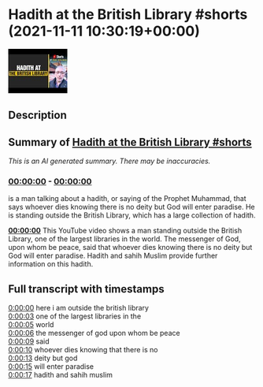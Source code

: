 # Hadith at the British Library #shorts (2021-11-11 10:30:19+00:00)

![alt Hadith at the British Library #shorts](RiD581r_MAQ.jpg "Hadith at the British Library #shorts")

## Description



## Summary of [Hadith at the British Library #shorts](https://www.youtube.com/watch?v=RiD581r_MAQ)


*This is an AI generated summary. There may be inaccuracies. [](/)*

### [00:00:00](https://www.youtube.com/watch?v=RiD581r_MAQ&t=0) - [00:00:00](https://www.youtube.com/watch?v=RiD581r_MAQ&t=0)

 is a man talking about a hadith, or saying of the Prophet Muhammad, that says whoever dies knowing there is no deity but God will enter paradise. He is standing outside the British Library, which has a large collection of hadith.

**[00:00:00](https://www.youtube.com/watch?v=RiD581r_MAQ&t=0)** This YouTube video shows a man standing outside the British Library, one of the largest libraries in the world. The messenger of God, upon whom be peace, said that whoever dies knowing there is no deity but God will enter paradise. Hadith and sahih Muslim provide further information on this hadith.

## Full transcript with timestamps

[0:00:00](https://youtu.be/RiD581r_MAQ?t=0) here i am outside the british library  
[0:00:03](https://youtu.be/RiD581r_MAQ?t=3) one of the largest libraries in the  
[0:00:05](https://youtu.be/RiD581r_MAQ?t=5) world  
[0:00:06](https://youtu.be/RiD581r_MAQ?t=6) the messenger of god upon whom be peace  
[0:00:09](https://youtu.be/RiD581r_MAQ?t=9) said  
[0:00:10](https://youtu.be/RiD581r_MAQ?t=10) whoever dies knowing that there is no  
[0:00:13](https://youtu.be/RiD581r_MAQ?t=13) deity but god  
[0:00:15](https://youtu.be/RiD581r_MAQ?t=15) will enter paradise  
[0:00:17](https://youtu.be/RiD581r_MAQ?t=17) hadith and sahih muslim  

